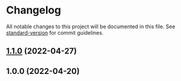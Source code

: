 # Changelog

All notable changes to this project will be documented in this file. See [standard-version](https://github.com/conventional-changelog/standard-version) for commit guidelines.

## [1.1.0](https://github.com/teamnovu/statamic-live-preview-nuxt/compare/v1.0.0...v1.1.0) (2022-04-27)

## 1.0.0 (2022-04-20)
